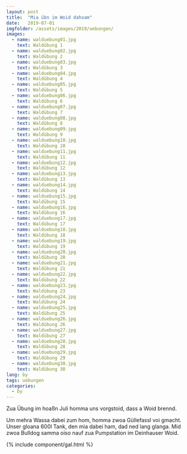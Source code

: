 ```yaml
---
layout: post
title:  "Mia übn im Woid dahoam"
date:   2019-07-01
imgfolder: /assets/images/2019/uebungen/
images:
  - name: walduebung01.jpg
    text: Waldübung 1
  - name: walduebung02.jpg
    text: Waldübung 2
  - name: walduebung03.jpg
    text: Waldübung 3
  - name: walduebung04.jpg
    text: Waldübung 4
  - name: walduebung05.jpg
    text: Waldübung 5
  - name: walduebung06.jpg
    text: Waldübung 6
  - name: walduebung07.jpg
    text: Waldübung 7
  - name: walduebung08.jpg
    text: Waldübung 8
  - name: walduebung09.jpg
    text: Waldübung 9
  - name: walduebung10.jpg
    text: Waldübung 10
  - name: walduebung11.jpg
    text: Waldübung 11
  - name: walduebung12.jpg
    text: Waldübung 12
  - name: walduebung13.jpg
    text: Waldübung 13
  - name: walduebung14.jpg
    text: Waldübung 14
  - name: walduebung15.jpg
    text: Waldübung 15
  - name: walduebung16.jpg
    text: Waldübung 16
  - name: walduebung17.jpg
    text: Waldübung 17
  - name: walduebung18.jpg
    text: Waldübung 18
  - name: walduebung19.jpg
    text: Waldübung 19
  - name: walduebung20.jpg
    text: Waldübung 20
  - name: walduebung21.jpg
    text: Waldübung 21
  - name: walduebung22.jpg
    text: Waldübung 22
  - name: walduebung23.jpg
    text: Waldübung 23
  - name: walduebung24.jpg
    text: Waldübung 24
  - name: walduebung25.jpg
    text: Waldübung 25
  - name: walduebung26.jpg
    text: Waldübung 26
  - name: walduebung27.jpg
    text: Waldübung 27
  - name: walduebung28.jpg
    text: Waldübung 28
  - name: walduebung29.jpg
    text: Waldübung 29
  - name: walduebung30.jpg
    text: Waldübung 30
lang: by
tags: uebungen
categories:
  - by
---
```


Zua Übung im hoaßn Juli homma uns vorgstoid, dass a Woid brennd.

Um mehra Wassa dabei zum hom, homma zwoa Güllefassl voi gmacht. Unser gloana 600l Tank, den mia dabei ham, dad ned lang glanga. Mid zwoa Bulldog samma oiso nauf zua Pumpstation im Deinhauser Woid.

{% include component/gal.html %}

